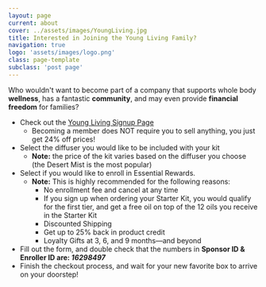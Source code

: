 ```yaml
---
layout: page
current: about
cover: ../assets/images/YoungLiving.jpg
title: Interested in Joining the Young Living Family?
navigation: true
logo: 'assets/images/logo.png'
class: page-template
subclass: 'post page'
---
```


Who wouldn't want to become part of a company that supports whole body **wellness**, has a fantastic **community**, and may even provide **financial freedom** for families?

 - Check out the [Young Living Signup Page](https://www.bit.ly/zhoskinsyl) 
	 - Becoming a member does NOT require you to sell anything, you just get 24% off prices!
 - Select the diffuser you would like to be included with your kit
	 - **Note:** the price of the kit varies based on the diffuser you choose (the Desert Mist is the most popular)
 - Select if you would like to enroll in Essential Rewards. 
	 - **Note:** This is highly recommended for the following reasons:
		 - No enrollment fee and cancel at any time
		 - If you sign up when ordering your Starter Kit, you would qualify for the first tier, and get a free oil on top of the 12 oils you receive in the Starter Kit
		 - Discounted Shipping
		 - Get up to 25% back in product credit
		 - Loyalty Gifts at 3, 6, and 9 months—and beyond
 - Fill out the form, and double check that the numbers in **Sponsor ID & Enroller ID are: _16298497_**
 - Finish the checkout process, and wait for your new favorite box to arrive on your doorstep!
<!--stackedit_data:
eyJoaXN0b3J5IjpbLTEzMTkxMTYyNiw4NjcwMTg3NzksLTE4MT
c2OTgzMDNdfQ==
-->